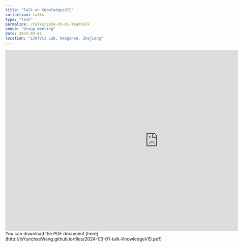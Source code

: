 ```yaml
---
title: "Talk on KnowledgesVIS"
collection: talks
type: "Talk"
permalink: /talks/2024-03-01-Teamtalk
venue: "Group meeting"
date: 2024-03-01
location: "ZJUTVis Lab, Hangzhou, Zhejiang"
---
```




<iframe src="https://isYunchaoWang.github.io/files/2024-03-01-talk-KnowledgeVIS.pdf" width="960" height="569" frameborder="0" marginheight="0" marginwidth="0">Loading...</iframe>
You can download the PDF document [here](http://isYunchaoWang.github.io/files/2024-03-01-talk-KnowledgeVIS.pdf)
